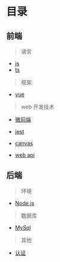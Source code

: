 # 目录

## 前端

> 语言

- [js](/studySituation/js/)
- [ts](/studySituation/ts/)

> 框架

- [vue](/studySituation/vue/)

> web 开发技术

- [微前端](/studySituation/microFrontends/)

- [jest](/studySituation/codeTest/jest/firstLook.html)

- [canvas](/studySituation/webDevelopTech/canvas/)

- [web api](/studySituation/webDevelopTech/webApi/)

## 后端

> 环境

- [Node.js](/studySituation/backEnd/nodejs/)

> 数据库

- [MySql](/studySituation/backEnd/mySQL/)

> 其他

- [认证](/studySituation/backEnd/authentication/)